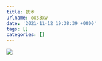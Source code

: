 ```yaml
---
title: 技术
urlname: oxs3xw
date: '2021-11-12 19:38:39 +0800'
tags: []
categories: []
---
```


![](https://cdn.nlark.com/yuque/0/2021/jpeg/86384/1637128365460-352ce440-eea4-4092-8090-65c63c71bd6d.jpeg#id=dD1Co&originHeight=5750&originWidth=3648&originalType=binary∶=1&status=done&style=none)
